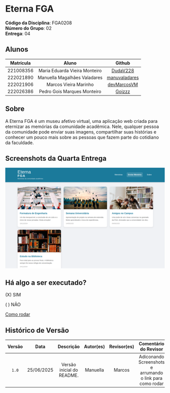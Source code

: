 # Eterna FGA

**Código da Disciplina**: FGA0208<br>
**Número do Grupo**: 02<br>
**Entrega**: 04<br>

## Alunos

| Matrícula | Aluno                                   | Github |
| :-: | :-: | :-: |
| 221008356 | Maria Eduarda Vieira Monteiro           | [DudaV228](https://github.com/DudaV228) |
| 222021890 | Manuella Magalhães Valadares            | [manuvaladares](https://github.com/manuvaladares)|
| 222021906 | Marcos Vieira Marinho                   | [devMarcosVM](https://github.com/devMarcosVM)|
| 222026386 | Pedro Gois Marques Monteiro             | [Goizzz](https://github.com/Goizzz)|

## Sobre

A Eterna FGA é um museu afetivo virtual, uma aplicação web criada para eternizar as memórias da comunidade acadêmica. Nele, qualquer pessoa da comunidade pode enviar suas imagens, compartilhar suas histórias e conhecer um pouco mais sobre as pessoas que fazem parte do cotidiano da faculdade.

## Screenshots da Quarta Entrega

![Foto da aplicação](./assets/image.png)

## Há algo a ser executado?

(X) SIM

( ) NÃO

[Como rodar](/ArquiteturaReutilizacao/4.2.5.Aplicacao.md)

## Histórico de Versão

| Versão | Data | Descrição | Autor(es) | Revisor(es) | Comentário do Revisor |
| :-: | :-: | :-: | :-: | :-: | :-: |
| `1.0` | 25/06/2025  | Versão inicial do README. | Manuella | Marcos | Adiconando Screenshots e arrumando o link para como rodar|